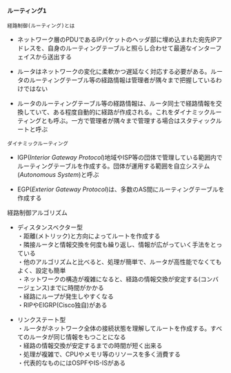 ### `ルーティング1`

`経路制御(ルーティング)とは`
- ネットワーク層のPDUであるIPパケットのヘッダ部に埋め込まれた宛先IPアドレスを、自身のルーティングテーブルと照らし合わせて最適なインターフェイスから送出する

- ルータはネットワークの変化に柔軟かつ遅延なく対応する必要がある。ルータのルーティングテーブル等の経路情報は管理者が隅々まで把握しているわけではない

- ルータのルーティングテーブル等の経路情報は、ルータ同士で経路情報を交換していて、ある程度自動的に経路が作成される。これをダイナミックルーティングとも呼ぶ。一方で管理者が隅々まで管理する場合はスタティックルートと呼ぶ

`ダイナミックルーティング`
- IGP(*Interior Gateway Protocol*)地域やISP等の団体で管理している範囲内でルーティングテーブルを作成する。団体が運用する範囲を自立システム(*Autonomous System*)と呼ぶ

- EGP(*Exterior Gateway Protocol*)は、多数のAS間にルーティングテーブルを作成する

経路制御アルゴリズム

- ディスタンスベクター型  
・距離(メトリック)と方向によってルートを作成する  
・隣接ルータと情報交換を何度も繰り返し、情報が広がっていく手法をとっている  
・他のアルゴリズムと比べると、処理が簡単で、ルータが高性能でなくてもよく、設定も簡単  
・ネットワークの構造が複雑になると、経路の情報交換が安定する(コンバージェンス)までに時間がかかる  
・経路にループが発生しやすくなる  
・RIPやEIGRP(Cisco独自)がある

- リンクステート型  
・ルータがネットワーク全体の接続状態を理解してルートを作成する。すべてのルータが同じ情報をもつことになる  
・経路の情報交換が安定するまでの時間が短く出来る  
・処理が複雑で、CPUやメモリ等のリソースを多く消費する  
・代表的なものにはOSPFやIS-ISがある
